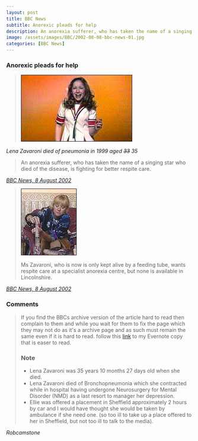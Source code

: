 ```yaml
---
layout: post
title: BBC News
subtitle: Anorexic pleads for help
description: An anorexia sufferer, who has taken the name of a singing star who died of the disease, is fighting for better respite care. Ellie Zavaroni, who took the name of her friend Lena Zavaroni after the singer died in 1999, is battling againt the debilitating disease...
image: /assets/images/BBC/2002-08-08-bbc-news-01.jpg
categories: [BBC News]
---
```


### Anorexic pleads for help

> ![Lena Zavaroni died of pneumonia in 1999 aged 35](/assets/images/BBC/2002-08-08-bbc-news-01.jpg "Lena Zavaroni died of pneumonia in 1999 aged <s>33</s> 35")

<cite>Lena Zavaroni died of pneumonia in 1999 aged ~~33~~ 35</cite>

> An anorexia sufferer, who has taken the name of a singing star who died of the disease, is fighting for better respite care.

<cite>[BBC News, 8 August 2002](http://news.bbc.co.uk/1/hi/england/2179570.stm)</cite>

> ![Ellie Zavaroni wants special respite care](/assets/images/BBC/2002-08-08-bbc-news-02.jpg "Ellie Zavaroni wants special respite care")
>
> Ms Zavaroni, who is now is only kept alive by a feeding tube, wants respite care at a specialist anorexia centre, but none is available in Lincolnshire.

<cite>[BBC News, 8 August 2002](http://news.bbc.co.uk/1/hi/england/2179570.stm)</cite>

### Comments
> If you find the BBCs archive version of the article hard to read then complain to them and while you wait for them to fix the page which they may not do as it's a archive page and as such must remain the same even if it is hard to read. follow this [link](https://www.evernote.com/shard/s225/sh/ba4ef6db-6735-4b36-9000-3b845f1f1479/15994d8fea61189c5d4c884f31ff81d4) to my Evernote copy that is easer to read.
>
> ### Note
> * Lena Zavaroni was 35 years 10 months 27 days old when she died.
> * Lena Zavaroni died of Bronchopneumonia which she contracted while in hospital having undergone Neurosurgery for Mental Disorder (NMD) as a last resort to manager her depression.
> * Ellie was offered a placement in Sheffield approximately 2 hours by car and I would have thought she would be taken by ambulance if she need one. (so too ill to take up a place offered to her in Sheffield, but not too ill to talk to the media).

<cite>Robcamstone</cite>

